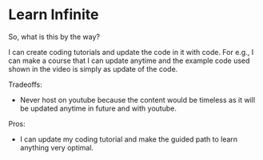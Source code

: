 # Learn Infinite

So, what is this by the way?

I can create coding tutorials and update the code in it with code. For e.g., I can make a course that I can update anytime and the example code used shown in the video is simply as update of the code.

Tradeoffs:
- Never host on youtube because the content would be timeless as it will be updated anytime in future and with youtube.

Pros:
- I can update my coding tutorial and make the guided path to learn anything very optimal.
